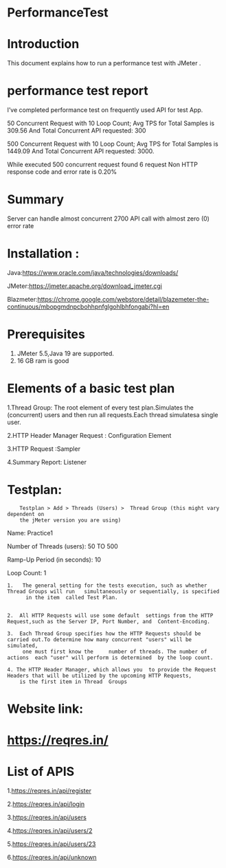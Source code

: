 # PerformanceTest

                     
# Introduction
This document explains how to run a performance test with JMeter .                              

# performance test report

I’ve completed performance test on frequently used API for test App.

50 Concurrent Request with 10 Loop Count; Avg TPS for Total Samples is 309.56 And Total Concurrent API requested: 300

500 Concurrent Request with 10 Loop Count; Avg TPS for Total Samples is 1449.09 And Total Concurrent API requested: 3000.

While executed 500 concurrent request found 6 request Non HTTP response code and error rate is 0.20%


# Summary

Server can handle almost concurrent 2700 API call with almost zero (0) error rate


# Installation :   
 Java:https://www.oracle.com/java/technologies/downloads/
      
 JMeter:https://jmeter.apache.org/download_jmeter.cgi                     

Blazmeter:https://chrome.google.com/webstore/detail/blazemeter-the-continuous/mbopgmdnpcbohhpnfglgohlbhfongabi?hl=en

        

# Prerequisites
1.  JMeter 5.5,Java 19 are supported.
2.  16 GB ram is good



# Elements of a basic test plan
                
                
  1.Thread Group: The root element of every test plan.Simulates  the  (concurrent)  users and then run all requests.Each thread simulatesa single user.                   
                       
 2.HTTP Header Manager Request : Configuration Element                     
 
 
 3.HTTP Request :Sampler
                
 4.Summary Report: Listener


# Testplan:
        Testplan > Add > Threads (Users) >  Thread Group (this might vary dependent on
        the jMeter version you are using)
       

Name: Practice1

Number of Threads (users): 50 TO 500

Ramp-Up Period (in seconds): 10

Loop Count: 1

    
    1.   The general setting for the tests execution, such as whether Thread Groups will run   simultaneously or sequentially, is specified
          in the item  called Test Plan.
         

    2.  All HTTP Requests will use some default  settings from the HTTP Request,such as the Server IP, Port Number, and  Content-Encoding.
       
    3.  Each Thread Group specifies how the HTTP Requests should be carried out.To determine how many concurrent "users" will be simulated, 
         one must first know the     number of threads. The number of actions  each "user" will perform is determined  by the loop count.
        
    4. The HTTP Header Manager, which allows you  to provide the Request Headers that will be utilized by the upcoming HTTP Requests, 
        is the first item in Thread  Groups  
       

     
# Website link:

# https://reqres.in/


# List of APIS
1.https://reqres.in/api/register

2.https://reqres.in/api/login

3.https://reqres.in/api/users

4.https://reqres.in/api/users/2

5.https://reqres.in/api/users/23

6.https://reqres.in/api/unknown

